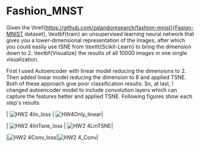 # Fashion_MNST

Given the \href{https://github.com/zalandoresearch/fashion-mnist}{Fasion-MNIST dataset}, \textbf{train} an unsupervised learning neural network that gives you a lower-dimensional representation of the images, after which you could easily use tSNE from \texttt{Scikit-Learn} to bring the dimension down to 2. \textbf{Visualize} the results of all 10000 images in one single visualization.


First I used Autoencoder with linear model reducing the dimensions to 2. Then added linear model reducing the dimension to 8 and applied TSNE. Both of these approach give poor classification results. So, at last, I changed autoencoder model to include convolution layers which can capture the features better and applied TSNE. Following figures show each step's results 


| ![HW2 4lin_loss](https://user-images.githubusercontent.com/57395643/233425046-378293ca-0ae5-4c6c-bd69-480efddad9e3.png)  | ![HW4Only_linear](https://user-images.githubusercontent.com/57395643/233425090-c98509d9-54b8-492b-98da-5cebc327c9f5.png)|

| ![HW2 4linTsne_loss](https://user-images.githubusercontent.com/57395643/233425151-5b068830-6308-4528-82c4-24dcf9803102.png)  | ![HW2 4LinTSNE](https://user-images.githubusercontent.com/57395643/233425219-a6820f15-00f7-4c51-8132-392ad1f578ef.png)|
 
 |![HW2 4Conv_loss](https://user-images.githubusercontent.com/57395643/233425443-5d32e070-9b17-44ee-8f02-2f9bfdb354e0.png)|![HW2 4_Conv](https://user-images.githubusercontent.com/57395643/233425373-6ddd9f26-d55b-4919-b7ff-698cd5e1e120.png)|
